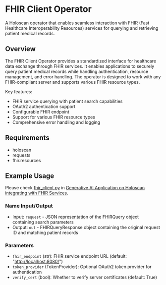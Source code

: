# FHIR Client Operator

A Holoscan operator that enables seamless interaction with FHIR (Fast Healthcare Interoperability Resources) services for querying and retrieving patient medical records.

## Overview

The FHIR Client Operator provides a standardized interface for healthcare data exchange through FHIR services. It enables applications to securely query patient medical records while handling authentication, resource management, and error handling. The operator is designed to work with any FHIR-compliant server and supports various FHIR resource types.

Key features:

- FHIR service querying with patient search capabilities
- OAuth2 authentication support
- Configurable FHIR endpoint
- Support for various FHIR resource types
- Comprehensive error handling and logging

## Requirements

- holoscan
- requests
- fhir.resources

## Example Usage

Please check [fhir_client.py](../../../applications/ehr_query_llm/fhir/fhir_client.py) in [Generative AI Application on Holoscan integrating with FHIR Services](../../../applications/ehr_query_llm/README.md).

### Name Input/Output

- Input: `request` - JSON representation of the FHIRQuery object containing search parameters
- Output: `out` - FHIRQueryResponse object containing the original request ID and matching patient records

### Parameters

- `fhir_endpoint` (str): FHIR service endpoint URL (default: "<http://localhost:8080/>")
- `token_provider` (TokenProvider): Optional OAuth2 token provider for authentication
- `verify_cert` (bool): Whether to verify server certificates (default: True)
